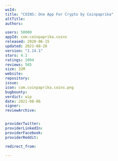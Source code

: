 ```yaml
---
wsId: 
title: "COINS: One App For Crypto by Coinpaprika"
altTitle: 
authors:

users: 50000
appId: com.coinpaprika.coins
released: 2020-06-15
updated: 2021-08-26
version: "1.14.1"
stars: 4.1
ratings: 1094
reviews: 565
size: 32M
website: 
repository: 
issue: 
icon: com.coinpaprika.coins.png
bugbounty: 
verdict: wip
date: 2021-08-06
signer: 
reviewArchive:


providerTwitter: 
providerLinkedIn: 
providerFacebook: 
providerReddit: 

redirect_from:

---
```



